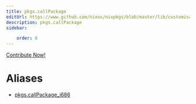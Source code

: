 ```yaml
---
title: pkgs.callPackage
editUrl: https://www.github.com/nixos/nixpkgs/blob/master/lib/customisation.nix#L125C31
description: pkgs.callPackage
sidebar:

    order: 8
---
```


<a href="https://www.github.com/nixos/nixpkgs/blob/master/lib/customisation.nix#L125C31">Contribute Now!</a>


# Aliases

- [pkgs.callPackage_i686](./reference/pkgs/pkgs-callPackage_i686)


